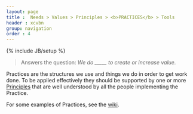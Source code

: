 ```yaml
---
layout: page
title :  Needs > Values > Principles > <b>PRACTICES</b> > Tools
header : xcvbn
group: navigation
order : 4
---
```

{% include JB/setup %}

> Answers the question: *We do _____ to create or increase value.*

Practices are the structures we use and things we do in order to get work done. To be applied effectively they should be supported by one or more [Principles](/principles.html) that are well understood by all the people implementing the Practice.

For some examples of Practices, see the [wiki](http://spine.wiki/practices.html).
